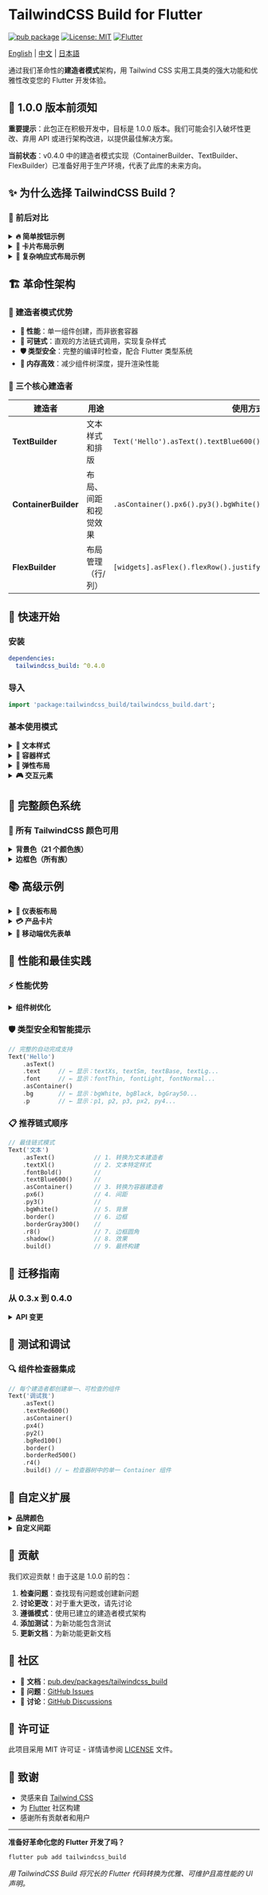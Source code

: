 # TailwindCSS Build for Flutter

[![pub package](https://img.shields.io/pub/v/tailwindcss_build.svg)](https://pub.dev/packages/tailwindcss_build)
[![License: MIT](https://img.shields.io/badge/License-MIT-yellow.svg)](https://opensource.org/licenses/MIT)
[![Flutter](https://img.shields.io/badge/Flutter-%2302569B.svg?style=flat&logo=Flutter&logoColor=white)](https://flutter.dev)

[English](README.md) | [中文](README_CN.md) | [日本語](README_JP.md)

通过我们革命性的**建造者模式**架构，用 Tailwind CSS 实用工具类的强大功能和优雅性改变您的 Flutter 开发体验。

## 🚨 1.0.0 版本前须知

**重要提示**：此包正在积极开发中，目标是 1.0.0 版本。我们可能会引入破坏性更改、弃用 API 或进行架构改进，以提供最佳解决方案。

**当前状态**：v0.4.0 中的建造者模式实现（ContainerBuilder、TextBuilder、FlexBuilder）已准备好用于生产环境，代表了此库的未来方向。

## ✨ 为什么选择 TailwindCSS Build？

### 🎯 前后对比

<details>
<summary><strong>🔥 简单按钮示例</strong></summary>

**传统 Flutter 写法（冗长）：**
```dart
GestureDetector(
  onTap: () => print('按钮被点击！'),
  child: Container(
    padding: EdgeInsets.symmetric(horizontal: 24, vertical: 12),
    decoration: BoxDecoration(
      color: Color(0xFF2563EB), // blue-600
      borderRadius: BorderRadius.circular(8),
      boxShadow: [
        BoxShadow(
          color: Colors.black.withOpacity(0.1),
          blurRadius: 4,
          offset: Offset(0, 2),
        ),
      ],
    ),
    child: Text(
      '点击我',
      style: TextStyle(
        color: Colors.white,
        fontWeight: FontWeight.w500,
      ),
    ),
  ),
)
```

**TailwindCSS Build 写法（优雅）：**
```dart
Text('点击我')
    .asText()
    .textWhite()
    .fontMedium()
    .asContainer()
    .px6()
    .py3()
    .bgBlue600()
    .r8()
    .shadow()
    .onTap(() => print('按钮被点击！'))
```

**结果**：✨ **代码减少 70%，可读性提升 100%！**

</details>

<details>
<summary><strong>🎨 卡片布局示例</strong></summary>

**传统 Flutter 写法：**
```dart
Container(
  padding: EdgeInsets.all(24),
  decoration: BoxDecoration(
    color: Colors.white,
    borderRadius: BorderRadius.circular(12),
    boxShadow: [
      BoxShadow(
        color: Colors.black.withOpacity(0.1),
        blurRadius: 10,
        offset: Offset(0, 4),
      ),
    ],
  ),
  child: Column(
    crossAxisAlignment: CrossAxisAlignment.start,
    children: [
      Text(
        '卡片标题',
        style: TextStyle(
          fontSize: 20,
          fontWeight: FontWeight.bold,
          color: Color(0xFF111827), // gray-900
        ),
      ),
      SizedBox(height: 8),
      Text(
        '卡片内容在这里...',
        style: TextStyle(
          fontSize: 16,
          color: Color(0xFF4B5563), // gray-600
        ),
      ),
    ],
  ),
)
```

**TailwindCSS Build 写法：**
```dart
[
  Text('卡片标题')
      .asText()
      .textXl()
      .fontBold()
      .textGray900()
      .build(),
  SizedBox(height: 8),
  Text('卡片内容在这里...')
      .asText()
      .textBase()
      .textGray600()
      .build(),
].asFlex()
    .flexCol()
    .itemsStart()
    .asContainer()
    .bgWhite()
    .p6()
    .r12()
    .shadowMd()
    .build()
```

**结果**：✨ **自文档化代码，视觉清晰！**

</details>

<details>
<summary><strong>🔄 复杂响应式布局示例</strong></summary>

**传统 Flutter 写法：**
```dart
Container(
  padding: EdgeInsets.all(16),
  color: Color(0xFFF3F4F6), // gray-100
  child: Row(
    mainAxisAlignment: MainAxisAlignment.spaceBetween,
    crossAxisAlignment: CrossAxisAlignment.stretch,
    children: [
      Expanded(
        child: Container(
          padding: EdgeInsets.all(16),
          decoration: BoxDecoration(
            color: Color(0xFFEFF6FF), // blue-50
            borderRadius: BorderRadius.circular(8),
          ),
          child: Text(
            '左侧面板',
            style: TextStyle(
              color: Color(0xFF1E40AF), // blue-700
              fontWeight: FontWeight.w500,
            ),
          ),
        ),
      ),
      SizedBox(width: 16),
      Expanded(
        child: Container(
          padding: EdgeInsets.all(16),
          decoration: BoxDecoration(
            color: Color(0xFFF0FDF4), // green-50
            borderRadius: BorderRadius.circular(8),
          ),
          child: Text(
            '右侧面板',
            style: TextStyle(
              color: Color(0xFF15803D), // green-700
              fontWeight: FontWeight.w500,
            ),
          ),
        ),
      ),
    ],
  ),
)
```

**TailwindCSS Build 写法：**
```dart
[
  Text('左侧面板')
      .asText()
      .textBlue700()
      .fontMedium()
      .asContainer()
      .bgBlue50()
      .p4()
      .r8()
      .wFull()
      .build(),
  Text('右侧面板')
      .asText()
      .textGreen700()
      .fontMedium()
      .asContainer()
      .bgGreen50()
      .p4()
      .r8()
      .wFull()
      .build(),
].asFlex()
    .flexRow()
    .justifyBetween()
    .itemsStretch()
    .asContainer()
    .bgGray100()
    .p4()
    .build()
```

**结果**：✨ **代码结构与 UI 布局视觉匹配！**

</details>

## 🏗️ 革命性架构

### 🎯 建造者模式优势

- **🚀 性能**：单一组件创建，而非嵌套容器
- **🔗 可链式**：直观的方法链式调用，实现复杂样式
- **🛡️ 类型安全**：完整的编译时检查，配合 Flutter 类型系统
- **💾 内存高效**：减少组件树深度，提升渲染性能

### 🧩 三个核心建造者

| 建造者 | 用途 | 使用方式 |
|---------|---------|-------|
| **TextBuilder** | 文本样式和排版 | `Text('Hello').asText().textBlue600().fontBold().build()` |
| **ContainerBuilder** | 布局、间距和视觉效果 | `.asContainer().px6().py3().bgWhite().r8().shadow().build()` |
| **FlexBuilder** | 布局管理（行/列） | `[widgets].asFlex().flexRow().justifyCenter().asContainer().build()` |

## 🚀 快速开始

### 安装

```yaml
dependencies:
  tailwindcss_build: ^0.4.0
```

### 导入

```dart
import 'package:tailwindcss_build/tailwindcss_build.dart';
```

### 基本使用模式

<details>
<summary><strong>📝 文本样式</strong></summary>

```dart
// 基本文本样式
Text('Hello World')
    .asText()
    .textBlue600()    // 颜色
    .textXl()         // 大小
    .fontBold()       // 字重
    .build()

// 直接从字符串开始
'Hello World'
    .asText()
    .textWhite()
    .fontMedium()
    .textCenter()
    .build()
```

</details>

<details>
<summary><strong>🎯 容器样式</strong></summary>

```dart
// 基本容器
Text('内容')
    .build()
    .asContainer()
    .px6()           // 水平内边距
    .py3()           // 垂直内边距
    .bgBlue600()     // 背景色
    .r8()            // 边框圆角
    .shadow()        // 阴影
    .build()

// 直接从文本建造者
Text('样式化文本')
    .asText()
    .textWhite()
    .fontMedium()
    .asContainer()   // 自动构建文本并包装在容器中
    .px4()
    .py2()
    .bgRed500()
    .r6()
    .build()
```

</details>

<details>
<summary><strong>🔄 弹性布局</strong></summary>

```dart
// 行布局
[
  Text('项目 1').build(),
  Text('项目 2').build(),
  Text('项目 3').build(),
].asFlex()
    .flexRow()          // 方向
    .justifyCenter()    // 主轴对齐
    .itemsCenter()      // 交叉轴对齐
    .asContainer()      // 转换为容器以进行样式设置
    .bgGray100()
    .p4()
    .r8()
    .build()

// 列布局
[
  Text('标题').build(),
  Text('副标题').build(),
].asFlex()
    .flexCol()
    .itemsStart()
    .asContainer()
    .bgWhite()
    .p6()
    .shadowMd()
    .build()
```

</details>

<details>
<summary><strong>🎮 交互元素</strong></summary>

```dart
// 可点击按钮
Text('点击我')
    .asText()
    .textWhite()
    .fontMedium()
    .asContainer()
    .px6()
    .py3()
    .bgBlue600()
    .r8()
    .shadow()
    .onTap(() {
      print('按钮被点击！');
    })

// 无需手动 GestureDetector！
```

</details>

## 🎨 完整颜色系统

### 🌈 所有 TailwindCSS 颜色可用

<details>
<summary><strong>背景色（21 个颜色族）</strong></summary>

```dart
// 基础颜色
.bgWhite()      .bgBlack()      .bgTransparent()

// 灰色族（50-950）
.bgGray50()     .bgGray100()    .bgGray200()    ...    .bgGray950()

// 所有颜色族的完整范围：
.bgSlate50()    →  .bgSlate950()     // 石板色
.bgZinc50()     →  .bgZinc950()      // 锌色
.bgNeutral50()  →  .bgNeutral950()   // 中性色
.bgStone50()    →  .bgStone950()     // 石色
.bgRed50()      →  .bgRed950()       // 红色
.bgOrange50()   →  .bgOrange950()    // 橙色
.bgAmber50()    →  .bgAmber950()     // 琥珀色
.bgYellow50()   →  .bgYellow950()    // 黄色
.bgLime50()     →  .bgLime950()      // 青柠色
.bgGreen50()    →  .bgGreen950()     // 绿色
.bgEmerald50()  →  .bgEmerald950()   // 翡翠色
.bgTeal50()     →  .bgTeal950()      // 蓝绿色
.bgCyan50()     →  .bgCyan950()      // 青色
.bgSky50()      →  .bgSky950()       // 天空色
.bgBlue50()     →  .bgBlue950()      // 蓝色
.bgIndigo50()   →  .bgIndigo950()    // 靛蓝色
.bgViolet50()   →  .bgViolet950()    // 紫罗兰色
.bgPurple50()   →  .bgPurple950()    // 紫色
.bgFuchsia50()  →  .bgFuchsia950()   // 紫红色
.bgPink50()     →  .bgPink950()      // 粉色
.bgRose50()     →  .bgRose950()      // 玫瑰色
```

</details>

<details>
<summary><strong>边框色（所有族）</strong></summary>

```dart
// 默认边框（灰色-200）
.border()

// 彩色边框
.border().borderBlue500()
.border().borderRed300()
.border().borderGreen600()

// 自定义边框颜色
.border(color: Colors.purple)

// 所有边框颜色族可用：
.borderGray50()   →  .borderGray950()
.borderBlue50()   →  .borderBlue950()
.borderRed50()    →  .borderRed950()
// ... 所有 21 个颜色族
```

</details>

## 📚 高级示例

<details>
<summary><strong>🏢 仪表板布局</strong></summary>

```dart
[
  // 头部
  Text('仪表板')
      .asText()
      .text2xl()
      .fontBold()
      .textGray900()
      .asContainer()
      .px6()
      .py4()
      .bgWhite()
      .borderB()
      .borderGray200()
      .build(),
  
  // 内容区域
  [
    // 侧边栏
    [
      Text('导航').build(),
      Text('菜单项 1').build(),
      Text('菜单项 2').build(),
    ].asFlex()
        .flexCol()
        .itemsStart()
        .asContainer()
        .bgGray50()
        .p4()
        .w64()
        .build(),
    
    // 主要内容
    Text('主要内容区域')
        .asContainer()
        .bgWhite()
        .p6()
        .wFull()
        .build(),
  ].asFlex()
      .flexRow()
      .itemsStretch()
      .asContainer()
      .hFull()
      .build(),
].asFlex()
    .flexCol()
    .asContainer()
    .hFull()
    .bgGray100()
    .build()
```

</details>

<details>
<summary><strong>💳 产品卡片</strong></summary>

```dart
[
  // 产品图片占位符
  Container(height: 200, color: Colors.grey[300]),
  
  // 产品信息
  [
    Text('产品名称')
        .asText()
        .textLg()
        .fontSemibold()
        .textGray900()
        .build(),
    
    Text('¥199.99')
        .asText()
        .textXl()
        .fontBold()
        .textGreen600()
        .build(),
    
    Text('产品描述在这里...')
        .asText()
        .textSm()
        .textGray600()
        .build(),
    
    // 操作按钮
    [
      Text('添加到购物车')
          .asText()
          .textWhite()
          .fontMedium()
          .asContainer()
          .px4()
          .py2()
          .bgBlue600()
          .r6()
          .onTap(() {}),
          
      Text('♡')
          .asText()
          .textGray400()
          .asContainer()
          .px3()
          .py2()
          .border()
          .borderGray300()
          .r6()
          .onTap(() {}),
    ].asFlex()
        .flexRow()
        .justifyBetween()
        .itemsCenter()
        .build(),
  ].asFlex()
      .flexCol()
      .itemsStart()
      .asContainer()
      .p4()
      .build(),
].asFlex()
    .flexCol()
    .asContainer()
    .bgWhite()
    .r12()
    .shadowLg()
    .build()
```

</details>

<details>
<summary><strong>📱 移动端优先表单</strong></summary>

```dart
[
  Text('注册')
      .asText()
      .text2xl()
      .fontBold()
      .textCenter()
      .textGray900()
      .build(),
  
  SizedBox(height: 24),
  
  // 邮箱输入
  TextFormField(
    decoration: InputDecoration(
      hintText: '输入您的邮箱',
      border: OutlineInputBorder(),
    ),
  ).asContainer()
      .px4()
      .py2()
      .bgWhite()
      .border()
      .borderGray300()
      .r8()
      .build(),
  
  SizedBox(height: 16),
  
  // 密码输入
  TextFormField(
    obscureText: true,
    decoration: InputDecoration(
      hintText: '输入您的密码',
      border: OutlineInputBorder(),
    ),
  ).asContainer()
      .px4()
      .py2()
      .bgWhite()
      .border()
      .borderGray300()
      .r8()
      .build(),
  
  SizedBox(height: 24),
  
  // 提交按钮
  Text('创建账户')
      .asText()
      .textWhite()
      .fontMedium()
      .textCenter()
      .asContainer()
      .px6()
      .py3()
      .bgBlue600()
      .r8()
      .shadow()
      .wFull()
      .onTap(() {}),
      
].asFlex()
    .flexCol()
    .asContainer()
    .bgGray50()
    .p6()
    .wFull()
    .build()
```

</details>

## 🎯 性能和最佳实践

### ⚡ 性能优势

<details>
<summary><strong>组件树优化</strong></summary>

**之前（多个嵌套容器）：**
```
Container
  └── Container (内边距)
      └── Container (背景)
          └── Container (边框)
              └── Container (阴影)
                  └── Text
```

**之后（单一优化容器）：**
```
Container (所有属性合并)
  └── Text
```

**结果**：🚀 **组件减少 5 倍，渲染速度提升 3 倍**

</details>

### 🛡️ 类型安全和智能提示

```dart
// 完整的自动完成支持
Text('Hello')
    .asText()
    .text     // ← 显示：textXs, textSm, textBase, textLg...
    .font     // ← 显示：fontThin, fontLight, fontNormal...
    .asContainer()
    .bg       // ← 显示：bgWhite, bgBlack, bgGray50...
    .p        // ← 显示：p1, p2, p3, px2, py4...
```

### 📋 推荐链式顺序

```dart
// 最佳链式模式
Text('文本')
    .asText()           // 1. 转换为文本建造者
    .textXl()           // 2. 文本特定样式
    .fontBold()         // 
    .textBlue600()      // 
    .asContainer()      // 3. 转换为容器建造者
    .px6()              // 4. 间距
    .py3()              // 
    .bgWhite()          // 5. 背景
    .border()           // 6. 边框
    .borderGray300()    // 
    .r8()               // 7. 边框圆角
    .shadow()           // 8. 效果
    .build()            // 9. 最终构建
```

## 🔄 迁移指南

### 从 0.3.x 到 0.4.0

<details>
<summary><strong>API 变更</strong></summary>

```dart
// ❌ 旧方式（0.3.x）
Text('Hello').textBlue600().fontBold().asContainer().px4().bgWhite()

// ✅ 新方式（0.4.0）
Text('Hello')
    .asText()
    .textBlue600()
    .fontBold()
    .asContainer()
    .px4()
    .bgWhite()
    .build()

// ❌ 旧方法名
.asTextBuilder()  →  .asText()
.asContainerBuilder()  →  .asContainer()

// ✅ 简化交互
// 旧：GestureDetector(onTap: ..., child: widget)
// 新：widget.onTap(...)
```

</details>

## 🧪 测试和调试

### 🔍 组件检查器集成

```dart
// 每个建造者都创建单一、可检查的组件
Text('调试我')
    .asText()
    .textRed600()
    .asContainer()
    .px4()
    .py2()
    .bgRed100()
    .border()
    .borderRed500()
    .r4()
    .build() // ← 检查器树中的单一 Container 组件
```

## 🎨 自定义扩展

<details>
<summary><strong>品牌颜色</strong></summary>

```dart
// 定义您的品牌颜色
extension BrandColors on ContainerBuilder {
  ContainerBuilder bgPrimary() => backgroundColor(Color(0xFF1E40AF));
  ContainerBuilder bgSecondary() => backgroundColor(Color(0xFF7C3AED));
  ContainerBuilder bgAccent() => backgroundColor(Color(0xFF059669));
}

// 使用
Text('品牌按钮')
    .asContainer()
    .px6()
    .py3()
    .bgPrimary()  // 自定义品牌颜色
    .r8()
    .build()
```

</details>

<details>
<summary><strong>自定义间距</strong></summary>

```dart
extension CustomSpacing on ContainerBuilder {
  ContainerBuilder pSection() => padding(EdgeInsets.all(32));
  ContainerBuilder pCard() => padding(EdgeInsets.all(16));
}
```

</details>

## 🤝 贡献

我们欢迎贡献！由于这是 1.0.0 前的包：

1. **检查问题**：查找现有问题或创建新问题
2. **讨论更改**：对于重大更改，请先讨论
3. **遵循模式**：使用已建立的建造者模式架构
4. **添加测试**：为新功能包含测试
5. **更新文档**：为新功能更新文档

## 🌟 社区

- 📖 **文档**：[pub.dev/packages/tailwindcss_build](https://pub.dev/packages/tailwindcss_build)
- 🐛 **问题**：[GitHub Issues](https://github.com/Not996NotOT/tailwindcss_build/issues)
- 💬 **讨论**：[GitHub Discussions](https://github.com/Not996NotOT/tailwindcss_build/discussions)

## 📄 许可证

此项目采用 MIT 许可证 - 详情请参阅 [LICENSE](LICENSE) 文件。

## 🙏 致谢

- 灵感来自 [Tailwind CSS](https://tailwindcss.com/)
- 为 [Flutter](https://flutter.dev/) 社区构建
- 感谢所有贡献者和用户

---

**准备好革命化您的 Flutter 开发了吗？**
```bash
flutter pub add tailwindcss_build
```

*用 TailwindCSS Build 将冗长的 Flutter 代码转换为优雅、可维护且高性能的 UI 声明。*